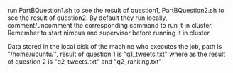 run PartBQuestion1.sh to see the result of question1, PartBQuestion2.sh to see the result of question2. By default they run locally, comment/uncomment the corresponding command to run it in cluster. Remember to start nimbus and supervisor before running it in cluster.

Data stored in the local disk of the machine who executes the job, path is "/home/ubuntu/", result of question 1 is "q1_tweets.txt" where as the result of question 2 is "q2_tweets.txt" and "q2_ranking.txt"
